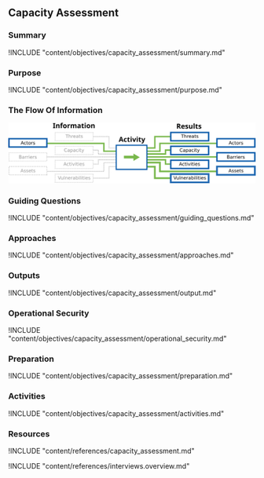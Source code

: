 ## Capacity Assessment

### Summary
!INCLUDE "content/objectives/capacity_assessment/summary.md"

### Purpose
!INCLUDE "content/objectives/capacity_assessment/purpose.md"

### The Flow Of Information
![Audit Preparation Information Flow](content/images/info_flows/capacity_assessment.svg)

### Guiding Questions
!INCLUDE "content/objectives/capacity_assessment/guiding_questions.md"

### Approaches
!INCLUDE "content/objectives/capacity_assessment/approaches.md"

### Outputs
!INCLUDE "content/objectives/capacity_assessment/output.md"

### Operational Security
!INCLUDE "content/objectives/capacity_assessment/operational_security.md"

### Preparation
!INCLUDE "content/objectives/capacity_assessment/preparation.md"

### Activities
!INCLUDE "content/objectives/capacity_assessment/activities.md"

### Resources

<div class="greybox">
!INCLUDE "content/references/capacity_assessment.md"

!INCLUDE "content/references/interviews.overview.md"
</div>
